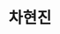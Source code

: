 ---
# Display name
title: 차현진

# Full name (for SEO)
first_name: 차
last_name: 현진

# Username (this should match the folder name)
authors:
  - 차현진

# Is this the primary user of the site?
superuser: true

custom_number: 6

# Role/position
role: 교양학부 조교수

# Organizations/Affiliations
organizations:
  - name: 한국교통대학교

# Short bio (displayed in user profile at end of posts)
bio: 한국교통대학교 교양학부 조교수

interests:
  - 비교정치
  - 정치행태
  - 갈등정치
  - 사회운동

education:
  courses:
    - course: 정치외교학 박사
      institution: 고려대학교
      year: 2022
    - course: 정치외교학 석사
      institution: 고려대학교
      year: 2014
    - course: 이탈리아어과 문학사, 경영학과 경영학사
      institution: 한국외국어대학교
      year: 2011

# Social/Academic Networking
# For available icons, see: https://docs.hugoblox.com/getting-started/page-builder/#icons
#   For an email link, use "fas" icon pack, "envelope" icon, and a link in the
#   form "mailto:your-email@example.com" or "#contact" for contact widget.
social:
  - icon: envelope
    icon_pack: fas
    link: 'mailto:hj.cha@ut.ac.kr'
  - icon: globe
    icon_pack: fas
    link: https://www.ut.ac.kr/prog/professorInfo/91311/slas/sub01_02/view.do?cntno=571&pageIndex=2#

# Link to a PDF of your resume/CV from the About widget.
# To enable, copy your resume/CV to `static/files/cv.pdf` and uncomment the lines below.
# - icon: cv
#   icon_pack: ai
#   link: files/cv.pdf

# Enter email to display Gravatar (if Gravatar enabled in Config)
email: 'sunkyoung_park@korea.ac.kr'

# Organizational groups that you belong to (for People widget)
#   Set this to `[]` or comment out if you are not using People widget.
user_groups:
  - 공동연구원
---